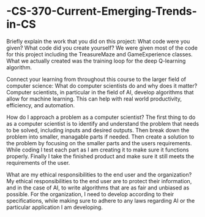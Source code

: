 # -CS-370-Current-Emerging-Trends-in-CS

Briefly explain the work that you did on this project: What code were you given? What code did you create yourself? We were given most of the code for this project including the TreasureMaze and GameExperience classes. What we actually created was the training loop for the deep Q-learning algorithm.

Connect your learning from throughout this course to the larger field of computer science:
What do computer scientists do and why does it matter? Computer scientists, in particular in the field of AI, develop algorithms that allow for machine learning. This can help with real world productivity, efficiency, and automation.

How do I approach a problem as a computer scientist? The first thing to do as a computer scientist is to identify and understand the problem that needs to be solved, including inputs and desired outputs. Then break down the problem into smaller, managable parts if needed. Then create a solution to the problem by focusing on the smaller parts and the users requirements. While coding I test each part as I am creating it to make sure it functions properly. Finally I take the finished product and make sure it still meets the requirements of the user.

What are my ethical responsibilities to the end user and the organization? My ethical responsibilities to the end user are to protect their information, and in the case of AI, to write algorithms that are as fair and unbiased as possible. For the organization, I need to develop according to their specifications, while making sure to adhere to any laws regarding AI or the particular application I am developing.
